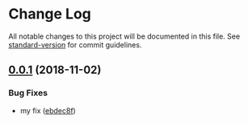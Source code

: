 # Change Log

All notable changes to this project will be documented in this file. See [standard-version](https://github.com/conventional-changelog/standard-version) for commit guidelines.

<a name="0.0.1"></a>
## [0.0.1](https://github.com/jleveugle/manager-test/compare/v0.0.0...v0.0.1) (2018-11-02)


### Bug Fixes

* my fix ([ebdec8f](https://github.com/jleveugle/manager-test/commit/ebdec8f))
